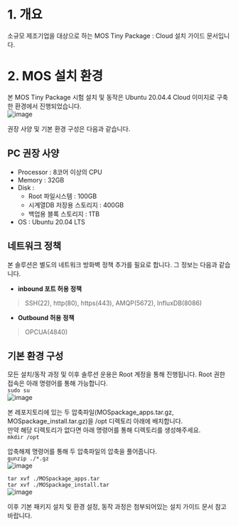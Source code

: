 # 1. 개요  
소규모 제조기업을 대상으로 하는 MOS Tiny Package : Cloud 설치 가이드 문서입니다.  

# 2. MOS 설치 환경  
본 MOS Tiny Package 시험 설치 및 동작은 Ubuntu 20.04.4 Cloud 이미지로 구축한 환경에서 진행되었습니다.  
![image](https://user-images.githubusercontent.com/114371609/228399978-e0a10077-4d26-4d6e-833d-694fdbe32c34.png)  

권장 사양 및 기본 환경 구성은 다음과 같습니다.  
## PC 권장 사양  
* Processor : 8코어 이상의 CPU  
* Memory : 32GB  
* Disk :
  - Root 파일시스템 : 100GB
  - 시계열DB 저장용 스토리지 : 400GB
  - 백업용 블록 스토리지 : 1TB
* OS : Ubuntu 20.04 LTS  
  
## 네트워크 정책  
본 솔루션은 별도의 네트워크 방화벽 정책 추가를 필요로 합니다. 그 정보는 다음과 같습니다.  
* **inbound 포트 허용 정책**  
> SSH(22), http(80), https(443), AMQP(5672), InfluxDB(8086)  
* **Outbound 허용 정책**    
> OPCUA(4840)
  
## 기본 환경 구성  
모든 설치/동작 과정 및 이후 솔루션 운용은 Root 계정을 통해 진행됩니다.
Root 권한 접속은 아래 명령어를 통해 가능합니다.  
```sudo su```  
![image](https://user-images.githubusercontent.com/114371609/228400702-22254e6e-df5c-4d0b-bc66-75e9d089734c.png)  

본 레포지토리에 있는 두 압축파일(MOSpackage_apps.tar.gz, MOSpackage_install.tar.gz)을 /opt 디렉토리 아래에 배치합니다.  
만약 해당 디렉토리가 없다면 아래 명령어를 통해 디렉토리를 생성해주세요.  
```mkdir /opt```  

압축해제 명령어를 통해 두 압축파일의 압축을 풀어줍니다.  
```gunzip ./*.gz```  
![image](https://user-images.githubusercontent.com/114371609/228401640-93f69d96-118d-4710-83d3-fe3d8d11fbdf.png)

```tar xvf ./MOSpackage_apps.tar```  
```tar xvf ./MOSpackage_install.tar```  
![image](https://user-images.githubusercontent.com/114371609/228401851-19668232-f36c-4668-8d11-022cb8cd8831.png)

이후 기본 패키지 설치 및 환경 설정, 동작 과정은 첨부되어있는 설치 가이드 문서 참고바랍니다.
